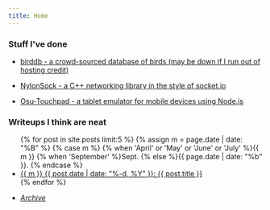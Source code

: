 ```yaml
---
title: Home
---
```


### Stuff I've done

- [birddb - a crowd-sourced database of birds (may be down if I run out of hosting credit)](https://birddb.wileyy.com)

- [NylonSock - a C++ networking library in the style of socket.io](https://github.com/wileyyugioh/NylonSock)

- [Osu-Touchpad - a tablet emulator for mobile devices using Node.js](https://github.com/wileyyugioh/Osu-Touchpad)

### Writeups I think are neat

<ul>
  {% for post in site.posts limit:5 %}
    {% assign m = page.date | date: "%B" %}
    {% case m %}
        {% when 'April' or 'May' or 'June' or 'July' %}{{ m }}
        {% when 'September' %}Sept.
        {% else %}{{ page.date | date: "%b" }}.
    {% endcase %}
    <li>
        <a href="{{ post.url }}">{{ m }} {{ post.date | date: "%-d, %Y" }}: {{ post.title }}
    </a>
    </li>
  {% endfor %}
</ul>

- [*Archive*](archive.md)
